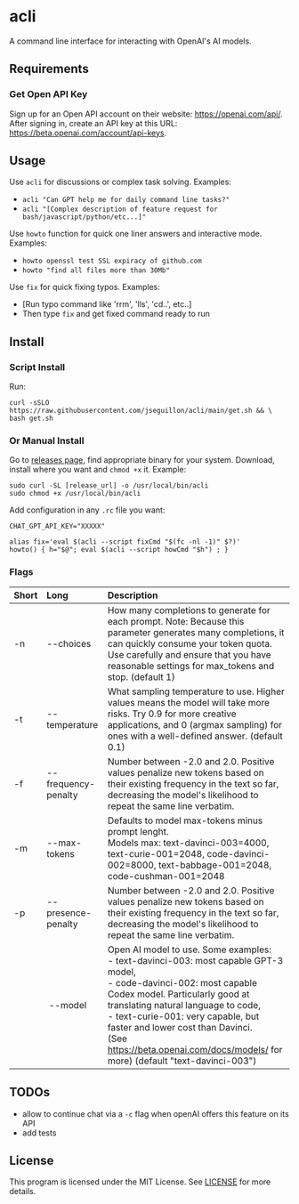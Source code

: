 # acli
A command line interface for interacting with OpenAI's AI models.

## Requirements

### Get Open API Key

Sign up for an Open API account on their website: https://openai.com/api/. After signing in, create an API key at this URL: https://beta.openai.com/account/api-keys. 

## Usage

Use `acli` for discussions or complex task solving. Examples: 
* `acli "Can GPT help me for daily command line tasks?"`
* `acli "[Complex description of feature request for bash/javascript/python/etc...]"`

Use `howto` function for quick one liner answers and interactive mode. Examples:
* `howto openssl test SSL expiracy of github.com`
* `howto "find all files more than 30Mb"`

Use `fix` for quick fixing typos. Examples:
* [Run typo command like 'rrm', 'lls', 'cd..', etc..]
* Then type `fix` and get fixed command ready to run

## Install

### Script Install

Run:
```
curl -sSLO https://raw.githubusercontent.com/jseguillon/acli/main/get.sh && \
bash get.sh
```

### Or Manual Install

Go to [releases page](https://github.com/jseguillon/acli/releases), find appropriate binary for your system. Download, install where you want and `chmod +x` it. Example: 

```
sudo curl -SL [release_url] -o /usr/local/bin/acli
sudo chmod +x /usr/local/bin/acli
```

Add configuration in any `.rc` file you want:

```
CHAT_GPT_API_KEY="XXXXX"

alias fix='eval $(acli --script fixCmd "$(fc -nl -1)" $?)'
howto() { h="$@"; eval $(acli --script howCmd "$h") ; }
```

### Flags 

| Short   |     Long      |  Description |
|:----------|:-------------|:------|
|  -n | --choices          |  How many completions to generate for each prompt. Note: Because this parameter generates many completions, it can quickly consume your token quota. Use carefully and ensure that you have reasonable settings for max_tokens and stop. (default 1) |
|  -t | --temperature       |  What sampling temperature to use. Higher values means the model will take more risks.  Try 0.9 for more creative applications, and 0 (argmax sampling) for ones with a well-defined answer. (default 0.1) |
|  -f | --frequency-penalty |  Number between -2.0 and 2.0. Positive values penalize new tokens based on their existing frequency in the text so far, decreasing the model's likelihood to repeat the same line verbatim. |
|  -m | --max-tokens        |  Defaults to model max-tokens minus prompt lenght. <br/> Models max: text-davinci-003=4000, text-curie-001=2048, code-davinci-002=8000, text-babbage-001=2048, code-cushman-001=2048  |
|  -p | --presence-penalty   |  Number between -2.0 and 2.0. Positive values penalize new tokens based on their existing frequency in the text so far, decreasing the model's likelihood to repeat the same line verbatim. |
|     | --model |  Open AI model to use. Some examples:<br/> - text-davinci-003: most capable GPT-3 model, <br/>- code-davinci-002: most capable Codex model. Particularly good at translating natural language to code, <br/>- text-curie-001: very capable, but faster and lower cost than Davinci. <br/> (See https://beta.openai.com/docs/models/ for more) (default "text-davinci-003") | 

## TODOs

- allow to continue chat via a `-c` flag when openAI offers this feature on its API
- add tests 

## License

This program is licensed under the MIT License. See [LICENSE](LICENSE) for more details.
